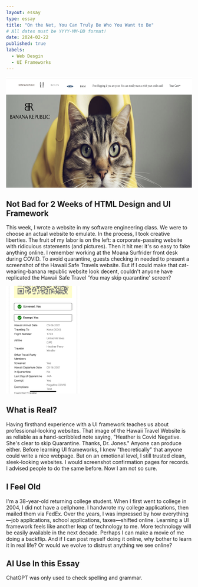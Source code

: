```yaml
---
layout: essay
type: essay
title: "On the Net, You Can Truly Be Who You Want to Be"
# All dates must be YYYY-MM-DD format!
date: 2024-02-22
published: true
labels:
  - Web Desgin 
  - UI Frameworks
---
```

<img width="700px" height ="300px" class="rounded float-start pe-4" src="./Fake-bananarepublic.jpg">





## Not Bad for 2 Weeks of HTML Design and UI Framework 

This week, I wrote a website in my software engineering class. We were to choose an actual website to emulate. In the process, I took creative liberties. The fruit of my labor is on the left: a corporate-passing website with ridiculous statements (and pictures). Then it hit me: it's so easy to fake anything online. I remember working at the Moana Surfrider front desk during COVID. To avoid quarantine, guests checking in needed to present a screenshot of the Hawaii Safe Travels website. But if I could make that cat-wearing-banana republic website look decent, couldn't anyone have replicated the Hawaii Safe Travel 'You may skip quarantine' screen?


 

<img width="200px"  class="rounded float-start pe-4" src="./IMG_2709.jpg">


## What is Real?

Having firsthand experience with a UI framework teaches us about professional-looking websites. That image of the Hawaii Travel Website is as reliable as a hand-scribbled note saying, "Heather is Covid Negative. She's clear to skip Quarantine. Thanks, Dr. Jones." Anyone can produce either. Before learning UI frameworks, I knew "theoretically" that anyone could write a nice webpage. But on an emotional level, I still trusted clean, sleek-looking websites. I would screenshot confirmation pages for records. I advised people to do the same before. Now I am not so sure.

## I Feel Old

I'm a 38-year-old returning college student. When I first went to college in 2004, I did not have a cellphone. I handwrote my college applications, then mailed them via FedEx. Over the years, I was impressed by how everything—job applications, school applications, taxes—shifted online. Learning a UI framework feels like another leap of technology to me. More technology will be easily available in the next decade. Perhaps I can make a movie of me doing a backflip. And if I can post myself doing it online, why bother to learn it in real life? Or would we evolve to distrust anything we see online?

## AI Use In this Essay

ChatGPT was only used to check spelling and grammar. 

